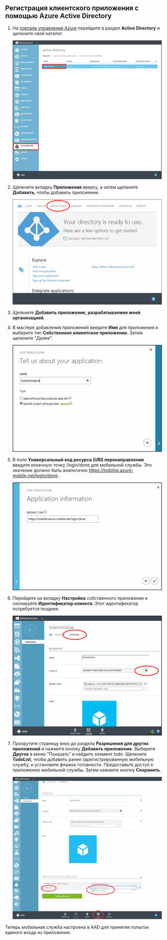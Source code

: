 ## <a name="register-app-aad"></a>Регистрация клиентского приложения с помощью Azure Active Directory

1. На [портале управления Azure] перейдите в раздел **Active Directory** и щелкните свой каталог.

   ![](./media/mobile-services-dotnet-adal-register-client/mobile-services-select-aad.png)

2. Щелкните вкладку **Приложения** вверху, а затем щелкните **Добавить**, чтобы добавить приложение. 

   ![](./media/mobile-services-dotnet-adal-register-client/mobile-services-aad-applications-tab.png)

3. Щелкните **Добавить приложение, разрабатываемое моей организацией**.

4. В мастере добавления приложений введите **Имя** для приложения и выберите тип **Собственное клиентское приложение**. Затем щелкните "Далее".

   ![](./media/mobile-services-dotnet-adal-register-client/mobile-services-native-selection.png)

5. В поле **Универсальный код ресурса (URI) перенаправления** введите конечную точку /login/done для мобильной службы. Это значение должно быть аналогично https://todolist.azure-mobile.net/login/done..

   ![](./media/mobile-services-dotnet-adal-register-client/mobile-services-native-redirect-uri.png)

6. Перейдите на вкладку **Настройка** собственного приложения и скопируйте **Идентификатор клиента**. Этот идентификатор потребуется позднее.

   ![](./media/mobile-services-dotnet-adal-register-client/mobile-services-native-client-id.png)

7. Прокрутите страницу вниз до раздела **Разрешения для других приложений** и нажмите кнопку **Добавить приложение**. Выберите **Другое** в меню "Показать" и найдите элемент todo. Щелкните **TodoList**, чтобы добавить ранее зарегистрированную мобильную службу, и установите флажок готовности. Предоставьте доступ к приложению мобильной службы. Затем нажмите кнопку **Сохранить**.

   ![](./media/mobile-services-dotnet-adal-register-client/mobile-services-native-add-permissions.png)

Теперь мобильная служба настроена в AAD для принятия попыток единого входа из приложения.


[портале управления Azure]: https://manage.windowsazure.com/<!--HONumber=42-->
